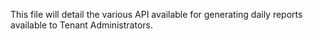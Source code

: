 This file will detail the various API available for generating daily reports available to Tenant Administrators.
